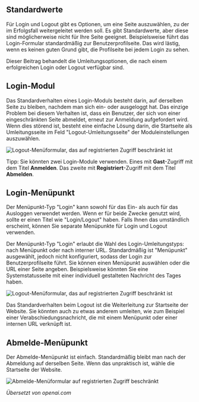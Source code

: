 <!-- Filename: J4.x:Login_and_Logout_Redirects / Display title: Anmelde- und Abmeldungsweiterleitungen -->

## Standardwerte

Für Login und Logout gibt es Optionen, um eine Seite auszuwählen, zu der im Erfolgsfall weitergeleitet werden soll. Es gibt Standardwerte, aber diese sind möglicherweise nicht für Ihre Seite geeignet. Beispielsweise führt das Login-Formular standardmäßig zur Benutzerprofilseite. Das wird lästig, wenn es keinen guten Grund gibt, die Profilseite bei jedem Login zu sehen.

Dieser Beitrag behandelt die Umleitungsoptionen, die nach einem erfolgreichen Login oder Logout verfügbar sind.

## Login-Modul

Das Standardverhalten eines Login-Moduls besteht darin, auf derselben Seite zu bleiben, nachdem man sich ein- oder ausgeloggt hat. Das einzige Problem bei diesem Verhalten ist, dass ein Benutzer, der sich von einer eingeschränkten Seite abmeldet, erneut zur Anmeldung aufgefordert wird. Wenn dies störend ist, besteht eine einfache Lösung darin, die Startseite als Umleitungsseite im Feld "Logout-Umleitungsseite" der Moduleinstellungen auszuwählen.

![Logout-Menüformular, das auf registrierten Zugriff beschränkt ist](../../../en/images/users/login-redirects-login-form.png)

Tipp: Sie könnten zwei Login-Module verwenden. Eines mit **Gast**-Zugriff mit dem Titel **Anmelden**. Das zweite mit **Registriert**-Zugriff mit dem Titel **Abmelden**.

## Login-Menüpunkt

Der Menüpunkt-Typ "Login" kann sowohl für das Ein- als auch für das Ausloggen verwendet werden. Wenn er für beide Zwecke genutzt wird, sollte er einen Titel wie "Login/Logout" haben. Falls Ihnen das umständlich erscheint, können Sie separate Menüpunkte für Login und Logout verwenden.

Der Menüpunkt-Typ "Login" erlaubt die Wahl des Login-Umleitungstyps: nach Menüpunkt oder nach interner URL. Standardmäßig ist "Menüpunkt" ausgewählt, jedoch nicht konfiguriert, sodass der Login zur Benutzerprofilseite führt. Sie können einen Menüpunkt auswählen oder die URL einer Seite angeben. Beispielsweise könnten Sie eine Systemstatusseite mit einer individuell gestalteten Nachricht des Tages haben.

![Logout-Menüformular, das auf registrierten Zugriff beschränkt ist](../../../en/images/users/login-redirects-login-menu-options.png)

Das Standardverhalten beim Logout ist die Weiterleitung zur Startseite der Website. Sie könnten auch zu etwas anderem umleiten, wie zum Beispiel einer Verabschiedungsnachricht, die mit einem Menüpunkt oder einer internen URL verknüpft ist.

## Abmelde-Menüpunkt

Der Abmelde-Menüpunkt ist einfach. Standardmäßig bleibt man nach der Abmeldung auf derselben Seite. Wenn das unpraktisch ist, wähle die Startseite der Website.

![Abmelde-Menüformular auf registrierten Zugriff beschränkt](../../../en/images/users/login-redirects-logout-menu-options.png)

*Übersetzt von openai.com*

